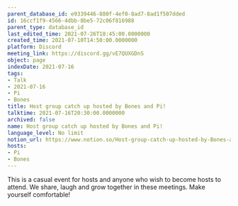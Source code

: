 ```yaml
---
parent_database_id: e9339446-880f-4ef0-8ad7-8ad1f507dded
id: 16ccf1f9-4566-4dbb-8be5-72c06f816988
parent_type: database_id
last_edited_time: 2021-07-26T18:45:00.0000000
created_time: 2021-07-10T14:50:00.0000000
platform: Discord
meeting_link: https://discord.gg/vE7QUXGDnS
object: page
indexDate: 2021-07-16
tags:
- Talk
- 2021-07-16
- Pi
- Bones
title: Host group catch up hosted by Bones and Pi!
talktime: 2021-07-16T20:30:00.0000000
archived: false
name: Host group catch up hosted by Bones and Pi!
language_level: No limit
notion_url: https://www.notion.so/Host-group-catch-up-hosted-by-Bones-and-Pi-16ccf1f945664dbb8be572c06f816988
hosts:
- Pi
- Bones
---
```


This is a casual event for hosts and anyone who wish to become hosts to attend.  We share, laugh and grow together in these meetings.  Make yourself comfortable!






